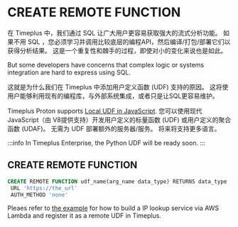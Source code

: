 # CREATE REMOTE FUNCTION

在 Timeplus 中，我们通过 SQL 让广大用户更容易获取强大的流式分析功能。 如果不用 SQL ，您必须学习并调用比较底层的编程API，然后编译/打包/部署它们以获得分析结果。 这是一个重复性和棘手的过程，即使对小的变化来说也是如此。

But some developers have concerns that complex logic or systems integration are hard to express using SQL.

这就是为什么我们在 Timeplus 中添加用户定义函数 (UDF) 支持的原因。 这将使用户能够利用现有的编程库，与外部系统集成，或者只是让SQL更容易维护。

Timeplus Proton supports [Local UDF in JavaScript](/js-udf). 您可以使用现代 JavaScript（由 V8提供支持）开发用户定义的标量函数 (UDF) 或用户定义的聚合函数 (UDAF)。 无需为 UDF 部署额外的服务器/服务。 将来将支持更多语言。

:::info
In Timeplus Enterprise, the Python UDF will be ready soon.
:::

## CREATE REMOTE FUNCTION

```sql
CREATE REMOTE FUNCTION udf_name(arg_name data_type) RETURNS data_type
 URL 'https://the_url'
 AUTH_METHOD 'none'
```

Pleaes refer to [the example](/remote-udf) for how to build a IP lookup service via AWS Lambda and register it as a remote UDF in Timeplus.
